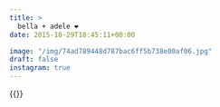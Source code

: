 ```yaml
---
title: >
  bella + adele ❤️
date: 2015-10-29T18:45:11+00:00

image: "/img/74ad789448d787bac6ff5b738e00af06.jpg"
draft: false
instagram: true
---
```


{{<photo src="/img/74ad789448d787bac6ff5b738e00af06.jpg">}}
